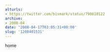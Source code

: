 ```yaml
---
alturls:
- https://twitter.com/bismark/status/790818122
archive:
- 2008-04
date: '2008-04-17T03:05:31+00:00'
slug: '1208401531'
---
```


home

